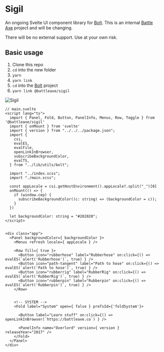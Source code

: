# Sigil

An ongoing Svelte UI component library for [Bolt](https://github.com/hyperbrew/bolt-cep). This is an internal [Battle Axe](https://www.battleaxe.co/) project and will be changing.

There will be no external support. Use at your own risk. 


## Basic usage

1. Clone this repo
2. `cd` into the new folder 
3. `yarn`
4. `yarn link`
5. `cd` into the [Bolt](https://github.com/hyperbrew/bolt-cep) project
6. `yarn link @battleaxe/sigil`

![Sigil](https://github.com/adamplouff/sigil/assets/8580225/5c12e67d-dea4-4864-9ea9-37452687edde|width=346)


```svelte
// main.svelte
<script lang="ts"> 
  import { Panel, Fold, Button, PanelInfo, Menus, Row, Toggle } from '@battleaxe/sigil'  
  import { onMount } from 'svelte'
  import { version } from "../../../package.json";
  import {
    csi,
    evalES,
    evalFile,
    openLinkInBrowser,
    subscribeBackgroundColor,
    evalTS,
  } from "../lib/utils/bolt";

  import "../index.scss";
  import "./main.scss";

  const appLocale = csi.getHostEnvironment().appLocale?.split("_")[0]
  onMount(() => {
    if (window.cep) {
      subscribeBackgroundColor((c: string) => (backgroundColor = c));
    }
  })
  
  let backgroundColor: string = "#202020";
</script>


<div class="app">
  <Panel backgroundColor={ backgroundColor }>
    <Menus refresh locale={ appLocale } />
      
    <Row fill={ true }>
      <Button icon="rubberhose" label="Rubberhose" on:click={() => evalES(`alert('Rubberhose')`, true) } />
      <Button icon="path-tangent" label="Path to hose" on:click={() => evalES(`alert('Path to hose')`, true) } />
      <Button icon="rubberrig" label="RubberRig" on:click={() => evalES(`alert('RubberRig')`, true) } />
      <Button icon="rubberpin" label="Rubberpin" on:click={() => evalES(`alert('Rubberpin')`, true) } />
    </Row>


    <!-- SYSTEM -->
    <Fold label="System" open={ false } prefsId={'foldSystem'}>

      <Button label="Learn stuff" on:click={() => openLinkInBrowser(`https://battleaxe.co`) } />

      <PanelInfo name="Overlord" version={ version } releaseYear="2017" />
    </Fold>
  </Panel>
</div>
```